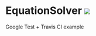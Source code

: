 # EquationSolver ![](https://travis-ci.org/kumasento/EquationSolver.svg?branch=master)

Google Test + Travis CI example
